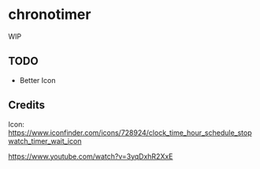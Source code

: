 # chronotimer

WIP

## TODO

- Better Icon

## Credits

Icon: https://www.iconfinder.com/icons/728924/clock_time_hour_schedule_stopwatch_timer_wait_icon

https://www.youtube.com/watch?v=3yqDxhR2XxE